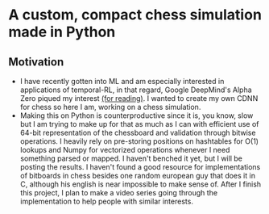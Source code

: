 # A custom, compact chess simulation made in Python
## Motivation
- I have recently gotten into ML and am especially interested in applications of temporal-RL, in that regard, Google DeepMind's Alpha Zero piqued my interest [(for reading)](https://deepmind.google/discover/blog/alphazero-shedding-new-light-on-chess-shogi-and-go/). I wanted
to create my own CDNN for chess so here I am, working on a chess simulation.
- Making this on Python is counterproductive since it is, you know, slow but I am trying to make up for that as much as I can with efficient use of 64-bit representation of the chessboard and validation through bitwise operations. I heavily rely on pre-storing positions on hashtables for O(1) lookups and Numpy for vectorized operations whenever I need something parsed or mapped. I haven't benched it yet, but I will be posting the results. I haven't found a good resource for implementations of bitboards in chess besides one random european guy that does it in C, although his english is near impossible to make sense of. After I finish this project, I plan to make a video series going through the implementation to help people with similar interests.
